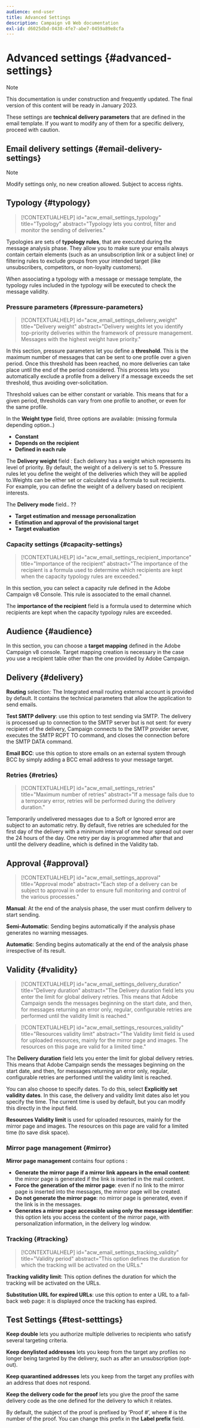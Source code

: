 ```yaml
---
audience: end-user
title: Advanced Settings
description: Campaign v8 Web documentation
exl-id: d6025dbd-0438-4fe7-abe7-0459a89e8cfa
---
```

# Advanced settings {#advanced-settings}

>[!NOTE]
>
>This documentation is under construction and frequently updated. The final version of this content will be ready in January 2023.

These settings are **technical delivery parameters** that are defined in the email template. If you want to modify any of them for a specific delivery, proceed with caution.

## Email delivery settings {#email-delivery-settings}

>[!NOTE]
>
> Modify settings only, no new creation allowed. Subject to access rights.

## Typology {#typology}

>[!CONTEXTUALHELP]
>id="acw_email_settings_typology"
>title="Typology"
>abstract="Typology lets you control, filter and monitor the sending of deliveries."

Typologies are sets of **typology rules**, that are executed during the message analysis phase. They allow you to make sure your emails always contain certain elements (such as an unsubscription link or a subject line) or filtering rules to exclude groups from your intended target (like unsubscribers, competitors, or non-loyalty customers).

When associating a typology with a message or message template, the typology rules included in the typology will be executed to check the message validity.

### Pressure parameters {#pressure-parameters}

>[!CONTEXTUALHELP]
>id="acw_email_settings_delivery_weight"
>title="Delivery weight"
>abstract="Delivery weights let you identify top-priority deliveries within the framework of pressure management. Messages with the highest weight have priority."

In this section, pressure parameters let you define a **threshold**. This is the maximum number of messages that can be sent to one profile over a given period. Once this threshold has been reached, no more deliveries can take place until the end of the period considered. This process lets you automatically exclude a profile from a delivery if a message exceeds the set threshold, thus avoiding over-solicitation.

Threshold values can be either constant or variable. This means that for a given period, thresholds can vary from one profile to another, or even for the same profile.

In the **Weight type** field, three options are available: (missing formula depending option..)

* **Constant**
* **Depends on the recipient**
* **Defined in each rule**

The **Delivery weight** field : Each delivery has a weight which represents its level of priority. By default, the weight of a delivery is set to 5. Pressure rules let you define the weight of the deliveries which they will be applied to.Weights can be either set or calculated via a formula to suit recipients. For example, you can define the weight of a delivery based on recipient interests.

The **Delivery mode** field.. ??

* **Target estimation and message personalization**
* **Estimation and approval of the provisional target**
* **Target evaluation**

### Capacity settings {#capacity-settings}

>[!CONTEXTUALHELP]
>id="acw_email_settings_recipient_importance"
>title="Importance of the recipient"
>abstract="The importance of the recipient is a formula used to determine which recipients are kept when the capacity typology rules are exceeded."

In this section, you can select a capacity rule defined in the Adobe Campaign v8 Console. This rule is associated to the email channel.

The **importance of the recipient** field is a formula used to determine which recipients are kept when the capacity typology rules are exceeded.

## Audience {#audience}

In this section, you can choose a **target mapping** defined in the Adobe Campaign v8 console. Target mapping creation is necessary in the case you use a recipient table other than the one provided by Adobe Campaign.

## Delivery {#delivery}

**Routing** selection: The Integrated email routing external account is provided by default. It contains the technical parameters that allow the application to send emails.

**Test SMTP delivery**: use this option to test sending via SMTP. The delivery is processed up to connection to the SMTP server but is not sent: for every recipient of the delivery, Campaign connects to the SMTP provider server, executes the SMTP RCPT TO command, and closes the connection before the SMTP DATA command.

**Email BCC**: use this option to store emails on an external system through BCC by simply adding a BCC email address to your message target.

### Retries {#retries}

>[!CONTEXTUALHELP]
>id="acw_email_settings_retries"
>title="Maximum number of retries"
>abstract="If a message fails due to a temporary error, retries will be performed during the delivery duration."

Temporarily undelivered messages due to a Soft or Ignored error are subject to an automatic retry. By default, five retries are scheduled for the first day of the delivery with a minimum interval of one hour spread out over the 24 hours of the day. One retry per day is programmed after that and until the delivery deadline, which is defined in the Validity tab.

## Approval {#approval}

>[!CONTEXTUALHELP]
>id="acw_email_settings_approval"
>title="Approval mode"
>abstract="Each step of a delivery can be subject to approval in order to ensure full monitoring and control of the various processes."

**Manual**: At the end of the analysis phase, the user must confirm delivery to start sending. 

**Semi-Automatic**: Sending begins automatically if the analysis phase generates no warning messages.

**Automatic**: Sending begins automatically at the end of the analysis phase irrespective of its result.


## Validity {#validity}

>[!CONTEXTUALHELP]
>id="acw_email_settings_delivery_duration"
>title="Delivery duration"
>abstract="The Delivery duration field lets you enter the limit for global delivery retries. This means that Adobe Campaign sends the messages beginning on the start date, and then, for messages returning an error only, regular, configurable retries are performed until the validity limit is reached."

>[!CONTEXTUALHELP]
>id="acw_email_settings_resources_validity"
>title="Resources validity limit"
>abstract="The Validity limit field is used for uploaded resources, mainly for the mirror page and images. The resources on this page are valid for a limited time."


The **Delivery duration** field lets you enter the limit for global delivery retries. This means that Adobe Campaign sends the messages beginning on the start date, and then, for messages returning an error only, regular, configurable retries are performed until the validity limit is reached.

You can also choose to specify dates. To do this, select **Explicitly set validity dates**. In this case, the delivery and validity limit dates also let you specify the time. The current time is used by default, but you can modify this directly in the input field.

**Resources Validity limit** is used for uploaded resources, mainly for the mirror page and images. The resources on this page are valid for a limited time (to save disk space).

### Mirror page management {#mirror}

**Mirror page management** contains four options :

* **Generate the mirror page if a mirror link appears in the email content**: the mirror page is generated if the link is inserted in the mail content.
* **Force the generation of the mirror page**: even if no link to the mirror page is inserted into the messages, the mirror page will be created.
* **Do not generate the mirror page**: no mirror page is generated, even if the link is in the messages.
* **Generates a mirror page accessible using only the message identifier**: this option lets you access the content of the mirror page, with personalization information, in the delivery log window.


### Tracking {#tracking}

>[!CONTEXTUALHELP]
>id="acw_email_settings_tracking_validity"
>title="Validity period"
>abstract="This option defines the duration for which the tracking will be activated on the URLs."

**Tracking validity limit**: This option defines the duration for which the tracking will be activated on the URLs.

**Substitution URL for expired URLs**: use this option to enter a URL to a fall-back web page: it is displayed once the tracking has expired.


## Test Settings {#test-setttings}

**Keep double** lets you authorize multiple deliveries to recipients who satisfy several targeting criteria.

**Keep denylisted addresses** lets you keep from the target any profiles no longer being targeted by the delivery, such as after an unsubscription (opt-out).

**Keep quarantined addresses** lets you keep from the target any profiles with an address that does not respond. 

**Keep the delivery code for the proof** lets you give the proof the same delivery code as the one defined for the delivery to which it relates.

By default, the subject of the proof is prefixed by ‘Proof #’, where # is the number of the proof. You can change this prefix in the **Label prefix** field.